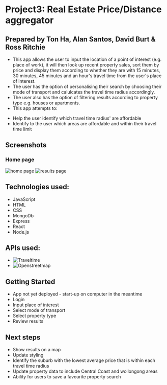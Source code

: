 # Project3: Real Estate Price/Distance aggregator
## Prepared by Ton Ha, Alan Santos, David Burt & Ross Ritchie

* This app allows the user to input the location of a point of interest (e.g. place of work), it will then look up recent property sales, sort them by price and display them according to whether they are with 15 minutes, 30 minutes, 45 minutes and an hour's travel time from the user's place of interest.
* The user has the option of personalising their search by choosing their mode of transport and calulcates the travel time radius accordingly.
* The user also has the option of filtering results according to property type e.g. houses or apartments.
* This app attempts to: 
- Help the user identify which travel time radius' are affordable 
- Identify to the user which areas are affordable and within their travel time limit 


## Screenshots
### Home page
![home page](Readme_imgs/Home_page.png) 
![results page](Readme_imgs/Results.png) 

## Technologies used: 
* JavaScript
* HTML 
* CSS
* MongoDb
* Express
* React
* Node.js

## APIs used:
* ![Traveltime](https://traveltime.com/)
* ![Openstreetmap](https://www.openstreetmap.org/)

## Getting Started
* App not yet deployed - start-up on computer in the meantime
* Login 
* Input place of interest
* Select mode of transport
* Select property type
* Review results

## Next steps
* Show results on a map
* Update styling 
* Identify the suburb with the lowest average price that is within each travel time radius
* Update property data to include Central Coast and wollongong areas
* Ability for users to save a favourite property search



